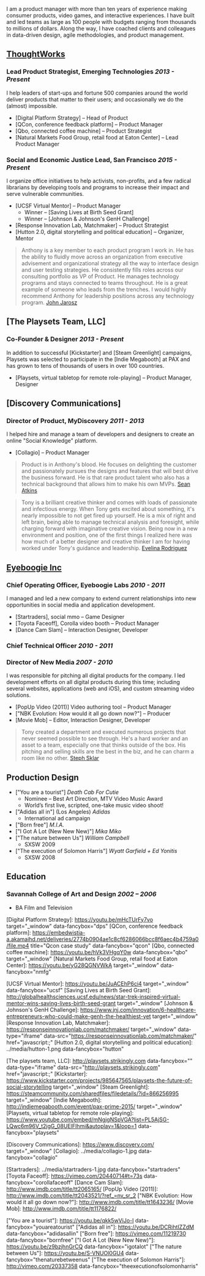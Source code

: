 I am a product manager with more than ten years of experience making consumer products, video games, and interactive experiences. I have built and led teams as large as 100 people with budgets ranging from thousands to millions of dollars. Along the way, I have coached clients and colleagues in data-driven design, agile methodologies, and product management.

[ThoughtWorks]
--------------
### Lead Product Strategist, Emerging Technologies _2013 - Present_
I help leaders of start-ups and fortune 500 companies around the world deliver products that matter to their users; and occasionally we do the (almost) impossible.

- [Digital Platform Strategy] – Head of Product
- [QCon, conference feedback platform] – Product Manager
- [Qbo, connected coffee machine] – Product Strategist
- [Natural Markets Food Group, retail food at Eaton Center] – Lead Product Manager

### Social and Economic Justice Lead, San Francisco _2015 - Present_
I organize office initiatives to help activists, non-profits, and a few radical librarians by developing tools and programs to increase their impact and serve vulnerable communities.

- [UCSF Virtual Mentor] – Product Manager
    - Winner – [Saving Lives at Birth Seed Grant]
    - Winner – [Johnson & Johnson's GenH Challenge]
- [Response Innovation Lab, Matchmaker] – Product Strategist
- [Hutton 2.0, digital storytelling and political education] – Organizer, Mentor

> Anthony is a key member to each product program I work in. He has the ability to fluidly move across an organization from executive advisement and organizational strategy all the way to interface design and user testing strategies. He consistently fills roles across our consulting portfolio as VP of Product. He manages technology programs and stays connected to teams throughout. He is a great example of someone who leads from the trenches. I would highly recommend Anthony for leadership positions across any technology program.
> [John Jarosz]


[The Playsets Team, LLC]
------------------------
### Co-Founder & Designer _2013 - Present_
In addition to successful [Kickstarter] and [Steam Greenlight] campaigns, Playsets was selected to participate in the [Indie Megabooth] at PAX and has grown to tens of thousands of users in over 100 countries.

- [Playsets, virtual tabletop for remote role-playing] – Product Manager, Designer


[Discovery Communications]
--------------------------
### Director of Product, MyDiscovery _2011 - 2013_
I helped hire and manage a team of developers and designers to create an online "Social Knowledge" platform.

- [Collagio] – Product Manager

<!-- 
Created live prototypes for the application and its interface.
Managed a third party development team before and during the transition to an internal team.
Implemented weekly User Experience testing to validate and inform design decisions.
Contributed to the front end development of the product.
-->

> Product is in Anthony's blood. He focuses on delighting the customer and passionately pursues the designs and features that will best drive the business forward. He is that rare product talent who also has a technical background that allows him to make his own MVPs.
> [Sean Atkins]

> Tony is a brilliant creative thinker and comes with loads of passionate and infectious energy. When Tony gets excited about something, it's nearly impossible to not get fired up yourself. He is a mix of right and left brain, being able to manage technical analysis and foresight, while charging forward with imaginative creative vision. Being now in a new environment and position, one of the first things I realized here was how much of a better designer and creative thinker I am for having worked under Tony's guidance and leadership.
> [Evelina Rodriguez]


[Eyeboogie Inc]
---------------
### Chief Operating Officer, Eyeboogie Labs _2010 - 2011_
I managed and led a new company to extend current relationships into new opportunities in social media and application development.

- [Startraders], social mmo – Game Designer
- [Toyota Faceoff], Corolla video booth – Product Manager
- [Dance Cam Slam] – Interaction Designer, Developer

### Chief Technical Officer _2010 - 2011_
### Director of New Media _2007 - 2010_
I was responsible for pitching all digital products for the company.  I led development efforts on all digital products during this time; including several websites, applications (web and iOS), and custom streaming video solutions.

- [PopUp Video (2011)] Video authoring tool – Product Manager
- ["NBK Evolution: How would it all go down now?"] – Producer
- [Movie Mob] – Editor, Interaction Designer, Developer

> Tony created a department and executed numerous projects that never seemed possible to see through. He's a hard worker and an asset to a team, especially one that thinks outside of the box. His pitching and selling skills are the best in the biz, and he can charm a room like no other.
> [Steph Sklar]


Production Design
-----------------
- ["You are a tourist"] _Death Cab For Cutie_
    - Nominee – Best Art Direction, MTV Video Music Award
    - World’s first live, scripted, one-take music video shoot!
- ["Adidas all in"] (Los Angeles) _Adidas_
    - International ad campaign
- ["Born free"] _M.I.A._
- ["I Got A Lot (New New New)"] _Mika Miko_
- ["The nature between Us"] _William Campbell_
    - SXSW 2009
- ["The execution of Solomon Harris"] _Wyatt Garfield + Ed Yonitis_
    - SXSW 2008


Education
---------
### Savannah College of Art and Design _2002 – 2006_
- BA Film and Television


[John Jarosz]: https://www.linkedin.com/in/johnjarosz/
[Sean Atkins]: https://www.linkedin.com/in/theseanatkins/
[Evelina Rodriguez]: https://www.linkedin.com/in/helloevelina/
[Steph Sklar]: https://www.linkedin.com/in/steph-sklar-mulcahy/

[ThoughtWorks]: https://www.thoughtworks.com/about-us
[Digital Platform Strategy]: https://youtu.be/mHcTUrFy7vo target="_window" data-fancybox="dps"
[QCon, conference feedback platform]: https://embedwistia-a.akamaihd.net/deliveries/2774b0904ae1c8cf6286066bcc8f6aec4b4759a0/file.mp4 title="Qcon case study" data-fancybox="qcon"
[Qbo, connected coffee machine]: https://youtu.be/hVk3VHgqY0w data-fancybox="qbo" target="_window"
[Natural Markets Food Group, retail food at Eaton Center]: https://youtu.be/yG28QGNVWkA target="_window" data-fancybox="nmfg"

[UCSF Virtual Mentor]: https://youtu.be/JuACEhP6ci4 target="_window" data-fancybox="ucsf"
[Saving Lives at Birth Seed Grant]: http://globalhealthsciences.ucsf.edu/news/star-trek-inspired-virtual-mentor-wins-saving-lives-birth-seed-grant target="_window"
[Johnson & Johnson's GenH Challenge]: https://www.jnj.com/innovation/6-healthcare-entrepreneurs-who-could-make-genh-the-healthiest-yet target="_window"
[Response Innovation Lab, Matchmaker]: https://responseinnovationlab.com/matchmaker/ target="_window" data-type="iframe" data-src="https://responseinnovationlab.com/matchmaker/" href="javascript:;"
[Hutton 2.0, digital storytelling and political education]: ../media/hutton-1.png data-fancybox="hutton"

[The playsets team, LLC]: http://playsets.strikingly.com data-fancybox="" data-type="iframe" data-src="http://playsets.strikingly.com" href="javascript:;"
[Kickstarter]: https://www.kickstarter.com/projects/985647565/playsets-the-future-of-social-storytelling target="_window"
[Steam Greenlight]: https://steamcommunity.com/sharedfiles/filedetails/?id=866256995 target="_window"
[Indie Megabooth]: http://indiemegabooth.com/event/pax-prime-2015/ target="_window"
[Playsets, virtual tabletop for remote role-playing]: https://www.youtube.com/embed/mNgjgNSpVGA?list=PL5AjSG-LQwc6m96V_t2jgG_08UElFIhmi&autoplay=1&loop=1 data-fancybox="playsets"

[Discovery Communications]: https://www.discovery.com/ target="_window"
[Collagio]: ../media/collagio-1.jpg data-fancybox="collagio"

[Eyeboogie Inc]: http://www.eyeboogie.com/
[Startraders]: ../media/startraders-1.jpg data-fancybox="startraders"
[Toyota Faceoff]: https://vimeo.com/20440714#t=73s data-fancybox="corollafaceoff"
[Dance Cam Slam]: http://www.imdb.com/title/tt2065165/
[PopUp Video (2011)]: http://www.imdb.com/title/tt2043521/?ref_=nv_sr_2
["NBK Evolution: How would it all go down now?"]: http://www.imdb.com/title/tt1643236/
[Movie Mob]: http://www.imdb.com/title/tt1176822/

["You are a tourist"]: https://youtu.be/qkk5wViJo-I data-fancybox="youareatourist"
["Adidas all in"]: https://youtu.be/DCRihtIZZdM data-fancybox="adidasallin"
["Born free"]: https://vimeo.com/11219730 data-fancybox="bornfree"
["I Got A Lot (New New New)"]: https://youtu.be/z9bzjhnGrCQ data-fancybox="igotalot"
["The nature between Us"]: https://youtu.be/S-VNUOl0GU4 data-fancybox="thenaturebetweenus"
["The execution of Solomon Harris"]: http://vimeo.com/20337358 data-fancybox="theexecutionofsolomonharris"
